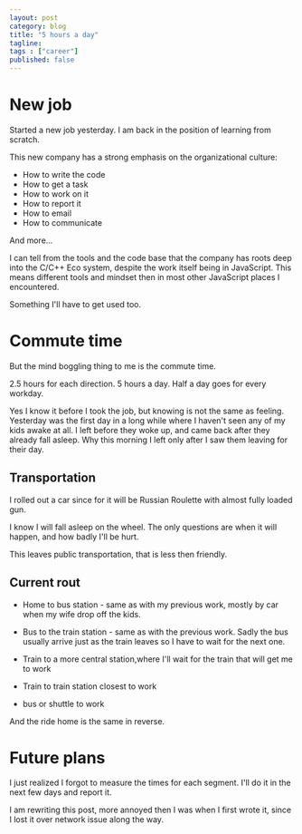 ```yaml
---
layout: post 
category: blog
title: "5 hours a day"
tagline: 
tags : ["career"] 
published: false
---
```

# New job

Started a new job yesterday. I am back in the position of learning from scratch. 

This new company has a strong emphasis on the organizational culture: 

* How to write the code
* How to get a task
* How to work on it
* How to report it
* How to email
* How to communicate

And more... 

I can tell from the tools and the code base that the company has roots deep into the C/C++ Eco system, despite the work itself being in JavaScript. This means different tools and mindset then in most other JavaScript places I encountered. 

Something I'll have to get used too. 

# Commute time

But the mind boggling thing to me is the commute time. 

2.5 hours for each direction. 5 hours a day. Half a day goes for every workday. 

Yes I know it before I took the job, but knowing is not the same as feeling. 
Yesterday was the first day in a long while where I haven't seen any of my kids awake at all. I left before they woke up, and came back after they already fall asleep. 
Why this morning I left only after I saw them leaving for their day. 

## Transportation 

I rolled out a car since for it will be Russian Roulette with almost fully loaded gun. 

I know I will fall asleep on the wheel. The only questions are when it will happen, and how badly I'll be hurt. 

This leaves public transportation, that is less then friendly. 

## Current rout

* Home to bus station - same as with my previous work, mostly by car when my wife drop off the kids. 

* Bus to the train station - same as with the previous work. Sadly the bus usually arrive just as the train leaves so I have to wait for the next one. 

* Train to a more central station,where I'll wait for the train that will get me to work 

* Train to train station closest to work

* bus or shuttle to work

And the ride home is the same in reverse. 

# Future plans



I just realized I forgot to measure the times for each segment. I'll do it in the next few days and report it. 

I am rewriting this post, more annoyed then I was when I first wrote it, since I lost it over network issue along the way. 